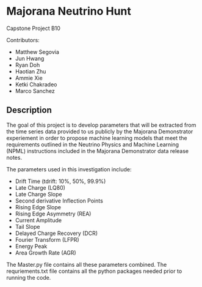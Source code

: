 # Majorana Neutrino Hunt
Capstone Project B10

Contributors:
- Matthew Segovia
- Jun Hwang
- Ryan Doh
- Haotian Zhu
- Ammie Xie
- Ketki Chakradeo
- Marco Sanchez

## Description
The goal of this project is to develop parameters that will be extracted from the time series data provided to us publicly by the Majorana Demonstrator experiement in order to propose machine learning models that meet the requirements outlined in the Neutrino Physics and Machine Learning (NPML) instructions included in the Majorana Demonstrator data release notes.

The parameters used in this investigation include:

- Drift Time (tdrift: 10%, 50%, 99.9%)
- Late Charge (LQ80)
- Late Charge Slope 
- Second derivative Inflection Points
- Rising Edge Slope
- Rising Edge Asymmetry (REA)
- Current Amplitude
- Tail Slope
- Delayed Charge Recovery (DCR)
- Fourier Transform (LFPR)
- Energy Peak
- Area Growth Rate (AGR)

The Master.py file contains all these parameters combined. 
The requriements.txt file contains all the python packages needed prior to running the code.
